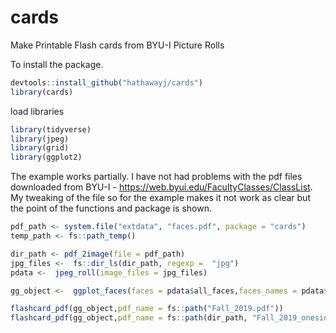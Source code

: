 # cards
Make Printable Flash cards from BYU-I Picture Rolls

To install the package.

```r
devtools::install_github("hathawayj/cards")
library(cards)
```

load libraries

```r
library(tidyverse)
library(jpeg)
library(grid)
library(ggplot2)
```

The example works partially.  I have not had problems with the pdf files downloaded from BYU-I - <https://web.byui.edu/FacultyClasses/ClassList>. My tweaking of the file so for the example makes it not work as clear but the point of the functions and package is shown.

```r
pdf_path <- system.file("extdata", "faces.pdf", package = "cards")
temp_path <- fs::path_temp()

dir_path <- pdf_2image(file = pdf_path)
jpg_files <-  fs::dir_ls(dir_path, regexp =  "jpg")
pdata <-  jpeg_roll(image_files = jpg_files)

gg_object <-  ggplot_faces(faces = pdata$all_faces,faces_names = pdata$all_names)

flashcard_pdf(gg_object,pdf_name = fs::path("Fall_2019.pdf"))
flashcard_pdf(gg_object,pdf_name = fs::path(dir_path, "Fall_2019_oneside.pdf"),front_back = FALSE)

```

